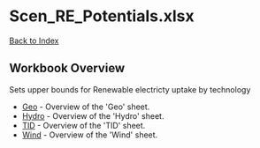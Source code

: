 # Scen_RE_Potentials.xlsx

[Back to Index](../../README.md)

## Workbook Overview

Sets upper bounds for Renewable electricty uptake by technology

- [Geo](Geo.md) - Overview of the 'Geo' sheet.
- [Hydro](Hydro.md) - Overview of the 'Hydro' sheet.
- [TID](TID.md) - Overview of the 'TID' sheet.
- [Wind](Wind.md) - Overview of the 'Wind' sheet.
